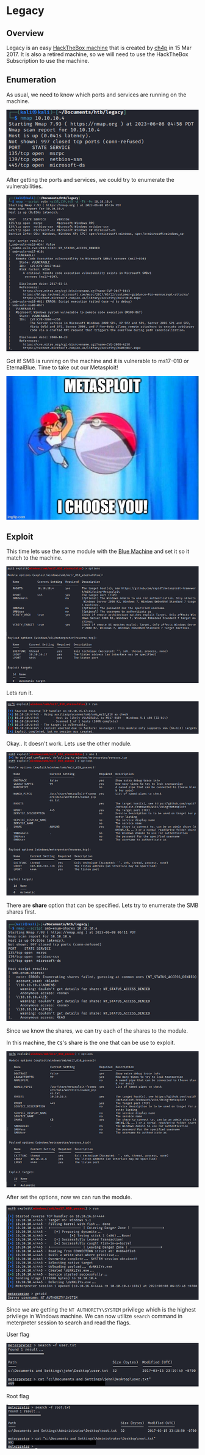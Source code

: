 # Legacy

## Overview

Legacy is an easy [HackTheBox machine](https://app.hackthebox.com/machines/Legacy) that is created by [ch4p](https://app.hackthebox.com/users/1) in 15 Mar 2017. It is also a retired machine, so we will need to use the HackTheBox Subscription to use the machine.

## Enumeration

As usual, we need to know which ports and services are running on the machine.

![](InitialScan.png)

After getting the ports and services, we could try to enumerate the vulnerabilities.

![](VulnerabilityScan.png)

Got it! SMB is running on the machine and it is vulnerable to ms17-010 or EternalBlue. Time to take out our Metasploit!

![](MetasploitIChooseYou.png)

## Exploit

This time lets use the same module with the [Blue Machine](https://github.com/ArjunaAcchaDipa/HackTheBox/tree/main/Machines/Blue) and set it so it match to the machine.

![](MetasploitConfiguration1.png)

Lets run it.

![](MetasploitRun1.png)

Okay.. It doesn't work. Lets use the other module.

![](UseAnotherModule.png)

There are **share** option that can be specified. Lets try to enumerate the SMB shares first.

![](SMBEnumShares.png)

Since we know the shares, we can try each of the shares to the module.

In this machine, the `C$`'s share is the one that can be use to exploit.

![](MetasploitConfiguration2.png)

After set the options, now we can run the module.

![](MetasploitRun2.png)

Since we are getting the `NT AUTHORITY\SYSTEM` privilege which is the highest privilege in Windows machine. We can now utilize `search` command in meterpreter session to search and read the flags.

User flag

![](UserFlag.png)

Root flag

![](RootFlag.png)